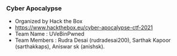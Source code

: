 ### Cyber Apocalypse

- Organized by Hack the Box
- https://www.hackthebox.eu/cyber-apocalypse-ctf-2021
- Team Name : UVeBinPwned
- Team Members : Rudra Desai (rudradesai200), Sarthak Kapoor (sarthakkaps), Aniswar sk (anishsk).
